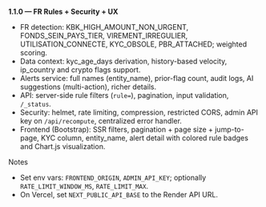 **1.1.0 — FR Rules + Security + UX**
- FR detection: KBK_HIGH_AMOUNT_NON_URGENT, FONDS_SEIN_PAYS_TIER, VIREMENT_IRREGULIER, UTILISATION_CONNECTE, KYC_OBSOLE, PBR_ATTACHED; weighted scoring.
- Data context: kyc_age_days derivation, history-based velocity, ip_country and crypto flags support.
- Alerts service: full names (entity_name), prior-flag count, audit logs, AI suggestions (multi-action), richer details.
- API: server-side rule filters (`rule=`), pagination, input validation, `/_status`.
- Security: helmet, rate limiting, compression, restricted CORS, admin API key on `/api/recompute`, centralized error handler.
- Frontend (Bootstrap): SSR filters, pagination + page size + jump-to-page, KYC column, entity_name, alert detail with colored rule badges and Chart.js visualization.

Notes
- Set env vars: `FRONTEND_ORIGIN`, `ADMIN_API_KEY`; optionally `RATE_LIMIT_WINDOW_MS`, `RATE_LIMIT_MAX`.
- On Vercel, set `NEXT_PUBLIC_API_BASE` to the Render API URL.
